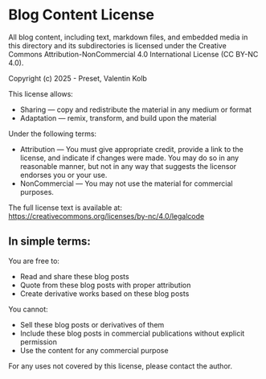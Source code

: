# Blog Content License

All blog content, including text, markdown files, and embedded media in this directory and its subdirectories is licensed under the Creative Commons Attribution-NonCommercial 4.0 International License (CC BY-NC 4.0).

Copyright (c) 2025 - Preset, Valentin Kolb

This license allows:
- Sharing — copy and redistribute the material in any medium or format
- Adaptation — remix, transform, and build upon the material

Under the following terms:
- Attribution — You must give appropriate credit, provide a link to the license, and indicate if changes were made. You may do so in any reasonable manner, but not in any way that suggests the licensor endorses you or your use.
- NonCommercial — You may not use the material for commercial purposes.

The full license text is available at: https://creativecommons.org/licenses/by-nc/4.0/legalcode

## In simple terms:

You are free to:
- Read and share these blog posts
- Quote from these blog posts with proper attribution
- Create derivative works based on these blog posts

You cannot:
- Sell these blog posts or derivatives of them
- Include these blog posts in commercial publications without explicit permission
- Use the content for any commercial purpose

For any uses not covered by this license, please contact the author.